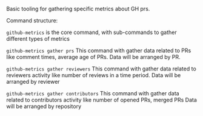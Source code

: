 Basic tooling for gathering specific metrics about GH prs.


Command structure:

`github-metrics` is the core command, with sub-commands to gather different types of metrics

`github-metrics gather prs`
This command with gather data related to PRs like comment times, average age of PRs.
Data will be arranged by PR.


`github-metrics gather reviewers`
This command with gather data related to reviewers activity like number of reviews in a time period.
Data will be arranged by reviewer


`github-metrics gather contributors`
This command with gather data related to contributors activity like number of opened PRs, merged PRs
Data will be arranged by repository
